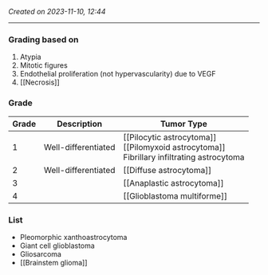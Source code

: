 *Created on 2023-11-10, 12:44* 

---
### Grading based on
1. Atypia
2. Mitotic figures
3. Endothelial proliferation (not hypervascularity) due to VEGF
4. [[Necrosis]] 

### Grade

| Grade | Description         | Tumor Type                                                                                     |
| ----- | ------------------- | ---------------------------------------------------------------------------------------------- |
| 1     | Well-differentiated | [[Pilocytic astrocytoma]]<br>[[Pilomyxoid astrocytoma]]<br>Fibrillary infiltrating astrocytoma |
| 2     | Well-differentiated | [[Diffuse astrocytoma]]                                                                        |
| 3     |                     | [[Anaplastic astrocytoma]]                                                                     |
| 4     |                     | [[Glioblastoma multiforme]]                                                                    |

### List
- Pleomorphic xanthoastrocytoma
- Giant cell glioblastoma
- Gliosarcoma
- [[Brainstem glioma]] 
